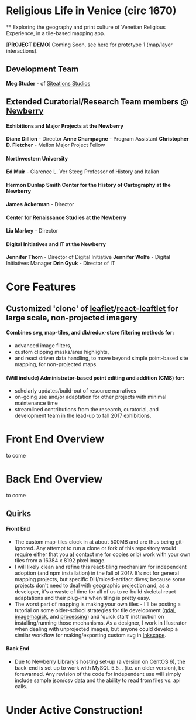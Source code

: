 # Religious Life in Venice (circ 1670)

** Exploring the geography and print culture of Venetian Religious Experience, in a tile-based mapping app.

[**PROJECT DEMO**] Coming Soon, see [here](https://vimeo.com/216349652) for prototype 1 (map/layer interactions).  

## Development Team

**Meg Studer** - of [Siteations Studios](www.siteations.com)

## Extended Curatorial/Research Team members @ [Newberry](https://www.newberry.org/staffdepartment-directory)

#### Exhibitions and Major Projects at the Newberry
**Diane Dillion** - Director 
**Anne Champagne** - Program Assistant
**Christopher D. Fletcher** - Mellon Major Project Fellow

#### Northwestern University 
**Ed Muir** - Clarence L. Ver Steeg Professor of History and Italian

#### Hermon Dunlap Smith Center for the History of Cartography at the Newberry
**James Ackerman** - Director

#### Center for Renaissance Studies at the Newberry
**Lia Markey** - Director

#### Digital Initiatives and IT at the Newberry
**Jennifer Thom** - Director of Digital Initiative
**Jennifer Wolfe** - Digital Initiatives Manager 
**Drin Gyuk** - Director of IT


# Core Features

## Customized 'clone' of [leaflet](http://leafletjs.com/)/[react-leaftlet](https://github.com/PaulLeCam/react-leaflet) for large scale, non-projected imagery 

#### Combines svg, map-tiles, and db/redux-store filtering methods for:
+ advanced image filters, 
+ custom clipping masks/area highlights, 
+ and react driven data handling, to move beyond simple point-based site mapping, for non-projected maps.

#### (Will include) Administrator-based point editing and addition (CMS) for:
+ scholarly updates/build-out of resource narratives
+ on-going use and/or adaptation for other projects with minimal maintenance time
+ streamlined contributions from the research, curatorial, and development team in the lead-up to fall 2017 exhibitions.

# Front End Overview
to come

# Back End Overview
to come

## Quirks
#### Front End
+ The custom map-tiles clock in at about 500MB and are thus being git-ignored. Any attempt to run a clone or fork of this repository would require either that you a) contact me for copies or b) work with your own tiles from a 16384 x 8192 pixel image. 
+ I will likely clean and refine this react-tiling mechanism for independent adoption (and npm installation) in the fall of 2017. It's not for general mapping projects, but specific DH/mixed-artifact dives; because some projects don't need to deal with geographic projection and, as a developer, it's a waste of time for all of us to re-build skeletal react adaptations and their plug-ins when tiling is pretty easy. 
+ The worst part of mapping is making your own tiles - I'll be posting a tutorial on some older-school strategies for tile development ([gdal](http://www.gdal.org/), [imagemagick](https://www.imagemagick.org/script/index.php), and [processing](https://processing.org/)) and 'quick start' instruction on installing/running those mechanisms. As a designer, I work in Illustrator when dealing with unprojected images, but anyone could develop a similar workflow for making/exporting custom svg in [Inkscape](https://inkscape.org/en/).
#### Back End 
+ Due to Newberry Library's hosting set-up (a version on CentOS 6), the back-end is set up to work with MySQL 5.5... (i.e. an older version), be forewarned. Any revision of the code for independent use will simply include sample json/csv data and the ability to read from files vs. api calls.

# Under Active Construction! 

